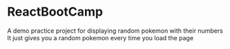 # ReactBootCamp
A demo practice project for displaying random pokemon with their numbers
It just gives you a random pokemon every time you load the page
